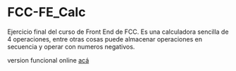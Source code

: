 # FCC-FE_Calc
Ejercicio final del curso de Front End de FCC. Es una calculadora sencilla de 4 operaciones, entre otras cosas puede almacenar operaciones en secuencia y operar con numeros negativos.

version funcional online [acá](https://react-jkq2de.stackblitz.io/)
